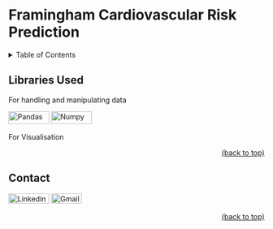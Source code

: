 # Framingham Cardiovascular Risk Prediction

<details>
<summary>Table of Contents</summary>

1. [About the Project](#about-the-project)
9. [Libraries Used](#libraries-used)
10. [Contact](#contact)
</details>

## Libraries Used
For handling and manipulating data

<a href="https://pandas.pydata.org/" target="_blank"><img src="https://img.shields.io/badge/Pandas-black?style=flat-square&logo=Pandas&logoColor=white&link=https://pandas.pydata.org" alt="Pandas" width="80" height="25"></a>
<a href="https://numpy.org/" target="_blank"><img src="https://img.shields.io/badge/Numpy-4d77cf?style=flat-square&logo=Numpy&logoColor=white&link=https://numpy.org/" alt="Numpy" width="80" height="25"></a>

For Visualisation
<div align = "right">    
  <a href="#framingham-cardiovascular-risk-prediction">(back to top)</a>
</div>

## Contact

<a href="https://www.linkedin.com/in/aditya-a-p-507b1b239/" target="_blank"><img src="https://img.shields.io/badge/Linkedin-blue?style=flat-square&logo=linkedin&logoColor=white&link=https://www.linkedin.com/" alt="Linkedin" width="80" height="20"></a>
<a href="mailto:apaditya96@gmail.com" target="_blank"><img src="https://img.shields.io/badge/Gmail-red?style=flat-square&logo=Gmail&logoColor=white" alt="Gmail" width="60" height="20"></a>

<div align = "right">    
  <a href="#framingham-cardiovascular-risk-prediction">(back to top)</a>
</div>
